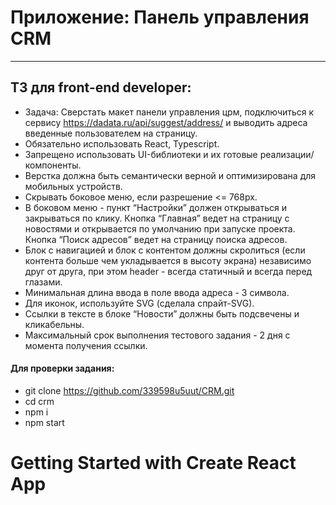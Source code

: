 # **Приложение: Панель управления CRM**
*** 

## ТЗ для front-end developer:
* Задача: Сверстать макет панели управления црм, подключиться к сервису https://dadata.ru/api/suggest/address/ и выводить адреса введенные пользователем на страницу.
* Обязательно использовать React, Typescript.
* Запрещено использовать UI-библиотеки и их готовые реализации/компоненты.
* Верстка должна быть семантически верной и оптимизирована для мобильных устройств.
* Скрывать боковое меню, если разрешение <= 768px.
* В боковом меню - пункт “Настройки” должен открываться и закрываться по клику. Кнопка “Главная” ведет на страницу с новостями и открывается по умолчанию при запуске проекта. Кнопка “Поиск адресов” ведет на страницу поиска адресов.
* Блок с навигацией и блок с контентом должны скролиться (если контента больше чем укладывается в высоту экрана) независимо друг от друга, при этом header - всегда статичный и всегда перед глазами.
* Минимальная длина ввода в поле ввода адреса - 3 символа.
* Для иконок, используйте SVG (сделала спрайт-SVG).
* Ссылки в тексте в блоке “Новости” должны быть подсвечены и кликабельны.
* Максимальный срок выполнения тестового задания - 2 дня с момента получения ссылки.

#### Для проверки задания:

* git clone https://github.com/339598u5uut/CRM.git
* cd crm
* npm i
* npm start
# Getting Started with Create React App